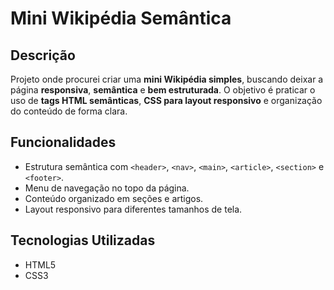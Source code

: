 # Mini Wikipédia Semântica

## Descrição
Projeto onde procurei criar uma **mini Wikipédia simples**, buscando deixar a página **responsiva**, **semântica** e **bem estruturada**. O objetivo é praticar o uso de **tags HTML semânticas**, **CSS para layout responsivo** e organização do conteúdo de forma clara.

## Funcionalidades
- Estrutura semântica com `<header>`, `<nav>`, `<main>`, `<article>`, `<section>` e `<footer>`.
- Menu de navegação no topo da página.
- Conteúdo organizado em seções e artigos.
- Layout responsivo para diferentes tamanhos de tela.

## Tecnologias Utilizadas
- HTML5
- CSS3 

